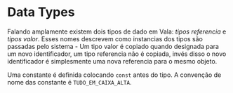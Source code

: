 # Data Types

Falando amplamente existem dois tipos de dado em Vala: _tipos referencia_ e _tipos valor_. Esses nomes descrevem como instancias dos tipos são passadas pelo sistema - Um tipo valor é copiado quando designada para um novo identificador, um tipo referencia não é copiada, invés disso o novo identificador é simplesmente uma nova referencia para o mesmo objeto.

Uma constante é definida colocando `const` antes do tipo. A convenção de nome das constante é `TUDO_EM_CAIXA_ALTA`.
